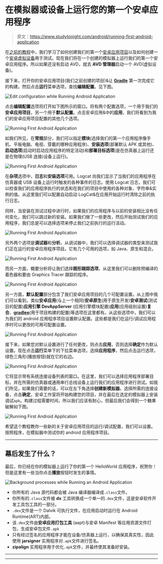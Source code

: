 # 在模拟器或设备上运行您的第一个安卓应用程序

> 原文：<https://www.studytonight.com/android/running-first-android-application>

在[之前的教程](introduction-to-gradle)中，我们学习了如何创建我们的第一个[安卓应用项目](first-android-application)以及如何创建一个[安卓虚拟设备](android-virtual-device)用于测试。现在我们将在一个创建的模拟器上运行我们的第一个安卓应用程序。所以如果还没有启动 AVD，就去 **AVD 管理器**启动一个 AVD(虚拟设备)。

接下来，打开你的安卓应用项目(我们之前创建的项目)&让 **[Gradle](introduction-to-gradle)** 第一次完成它的构建。然后点击**运行**菜单选项，查找**编辑配置**。见下图。

![Edit configuration while Running Android Application](img/6da1165b70a16587dda06aa0d96136b1.png)

点击**编辑配置**选项将打开如下图所示的窗口。将有两个配置选项，一个用于我们的**安卓应用项目**，另一个用于**默认配置**。点击安卓应用&中的**应用**，我们将看到为我们的安卓应用项目配置的其他几个选项。

![Running First Android Application](img/1927d9440689e8cf00e87018da723453.png)

如我们所见，在**常规**部分，我们可以指定**模块**(选择我们的第一个应用程序像手机、平板电脑、电视、穿戴的哪种应用程序)、**安装选项**(部署默认 APK 或其他)、**启动选项**(启动时启动应用程序的特定活动)和**部署目标选项**(是在仿真器上运行还是在物理(USB 连接)设备上运行)。

![Running First Android Application](img/d2fd4121f2aea9bd283aeddf09e75711.png)

在**杂项**选项中，**日志**和**安装选项**可用。Logcat 向我们显示了当我们的应用程序在仿真器或 USB 设备上运行时触发的各种事件的日志。使用 Logcat 日志，我们可以检查我们的应用程序执行的状态和在我们的项目中使用的各种对象、字符串&实例的值。从这里我们可以配置自动启动 LogCat&在应用开始运行时清除之前的执行日志。

同样，当安装在测试过程中进行时，如果我们的应用程序与以前的安装相比没有任何变化，我们可以跳过新的安装。如果我们做了一些更改，然后开始测试我们的应用程序，我们总是可以选择选项来停止我们之前执行的运行活动。

![Running First Android Application](img/d8fe838d603a3edf9bdc9488d2bf8494.png)

另外两个选项是**调试器**和**分析**。从调试器中，我们可以选择调试器的类型来测试我们正在运行的安卓应用程序项目。它有几个可用的选项，如 Java、原生和混合。

![Running First Android Application](img/855192fa91927e1356da5e80d3e57197.png)

而另一方面，概要分析将让我们选择**图形跟踪选项**，从这里我们可以删除预编译的着色器和要由 Graphics Tracer 跟踪的程序。

![Running First Android Application](img/09416757c179a6774f8674e767c94683.png)

另一方面，**默认配置**部分包含了我们安卓应用项目的几个可配置设置。从上图中我们可以看到，类似**安卓应用**(与上一个相同)**安卓原生**(用于原生开发)**安卓测试**(测试目的配置)**应用引擎 DevAppServer** (应用引擎模块配置)**应用**(应用级别设置)**复合**、**[gradlee](introduction-to-gradle)**(用于项目构建的配置)等选项在这里都有。从这些选项中，我们可以为我们的 android 应用程序项目设置默认配置。这些都是我们在运行/调试应用程序时可以更改的可用可配置设置。

![Running First Android Application](img/f8ced885698870be0e2768f4e2112bd0.png)

接下来，如果您对默认设置进行了任何更改，则点击**应用**，否则选择**确定**作为默认设置。现在点击**运行**菜单下的下拉菜单选项，选择**应用程序**，然后点击运行选项，绿色三角形(播放按钮)就在它的右边。

![Running First Android Application](img/ab52e19c6c42d6e979d07f38618bd73e.png)

它将显示带有系统连接设备列表的窗口。在这里，我们可以选择应用程序部署目标，并在所需的仿真器或通用串行总线设备上运行我们的应用程序进行测试。如我们所见，如果我们需要的话，可以在左下角选择**创建新模拟器**。选择所需的连接设备，点击**确定**，安卓工作室将开始构建您的项目，并在最后在选定的模拟器上安装调试`apk`。构建过程需要时间，所以我们应该有耐心，但最后我们会得到一个糖果破解如下图。

![Running First Android Application](img/f4930f90e86ceb96b1cc0d919c5ea727.png)

希望这个教程教你一些新的关于安卓应用项目的运行/调试配置，我们可以设置。按照程序，在模拟器中测试你的 android 应用程序项目。

* * *

## 幕后发生了什么？

最后，你已经在你的模拟器上运行了你的第一个 HelloWorld 应用程序，祝贺你！但是这里有一些当你点击**播放**按钮时发生的事情。

![Background processes while Running an Android Application](img/8a8b6e1f57683d5efd4cfb876c4c38c8.png)

*   你所有的 Java 源代码都会被 Java 编译器编译成`.class`文件。
*   你所有的`.class`文件被 **dx** 工具转换成一个单一的`.dex`文件，这是安卓软件开发工具包工具的一部分。
*   `.dex`文件是一个 Dalvik 可执行文件，在应用启动时运行在 Android Runtime(ART)内部。
*   该`.dex`文件由**安卓应用打包工具** (aapt)与安卓 Manifest 等应用资源文件打包，生成安卓包文件`.apk`
*   只有经过签名的应用程序才能在设备/仿真器上运行，以确保其真实性，因此使用 **jarsigner** 实用程序对`.apk`文件进行签名。
*   **zipalign** 实用程序用于优化`.apk`文件，并最终使其准备好安装。

* * *

* * *